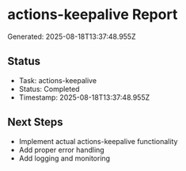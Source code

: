 # actions-keepalive Report

Generated: 2025-08-18T13:37:48.955Z

## Status
- Task: actions-keepalive
- Status: Completed
- Timestamp: 2025-08-18T13:37:48.955Z

## Next Steps
- Implement actual actions-keepalive functionality
- Add proper error handling
- Add logging and monitoring
